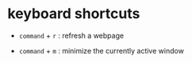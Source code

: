 # keyboard shortcuts

* `command` + `r` : refresh a webpage

* `command` + `m` : minimize the currently active window